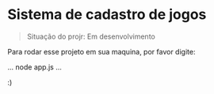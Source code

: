 # Sistema de cadastro de jogos

>  Situação do projr: Em desenvolvimento

Para rodar esse projeto em sua maquina, por favor digite:

...
node app.js
...

:)
